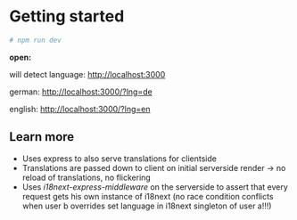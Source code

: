 # Getting started

```bash
# npm run dev
```

**open:**

will detect language: [http://localhost:3000](http://localhost:3000)

german: [http://localhost:3000/?lng=de](http://localhost:3000/?lng=de)

english: [http://localhost:3000/?lng=en](http://localhost:3000/?lng=en)


## Learn more

- Uses express to also serve translations for clientside
- Translations are passed down to client on initial serverside render -> no reload of translations, no flickering
- Uses *i18next-express-middleware* on the serverside to assert that every request gets his own instance of i18next (no race condition conflicts when user b overrides set language in i18next singleton of user a!!!)
